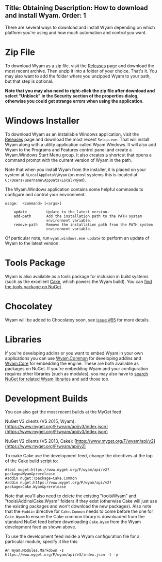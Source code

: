 Title: Obtaining
Description: How to download and install Wyam.
Order: 1
---
There are several ways to download and install Wyam depending on which platform you're using and how much automation and control you want.

# Zip File

To download Wyam as a zip file, visit the [Releases](https://github.com/Wyamio/Wyam/releases) page and download the most recent archive. Then unzip it into a folder of your choice. That's it. You may also want to add the folder where you unzipped Wyam to your path, but that step is optional.

**Note that you may also need to right-click the zip file after download and select "Unblock" in the Security section of the properties dialog, otherwise you could get strange errors when using the application.**

# Windows Installer

To download Wyam as an installable Windows application, visit the [Releases](https://github.com/Wyamio/Wyam/releases) page and download the most recent `Setup.exe`. That will install Wyam along with a utility application called Wyam.Windows. It will also add Wyam to the Programs and Features control panel and create a Wyam.Windows Start Menu group. It also creates a shortcut that opens a command prompt with the current version of Wyam in the path.

Note that when you install Wyam from the installer, it is placed on your system at `%LocalAppData%\Wyam` (on most systems this is located at `C:\Users\username\AppData\Local\Wyam`).

The Wyam.Windows application contains some helpful commands to configure and control your environment:

```
usage:  <command> [<args>]

    update         Update to the latest version.
    add-path       Add the installation path to the PATH system
                   environment variable.
    remove-path    Remove the installation path from the PATH system
                   environment variable.
```

Of particular note, run `wyam.windows.exe update` to perform an update of Wyam to the latest version.

# Tools Package

Wyam is also available as a tools package for inclusion in build systems (such as the excellent [Cake](http://cakebuild.net/), which powers the Wyam build). You can [find the tools package on NuGet](https://www.nuget.org/packages/Wyam).

# Chocolatey

Wyam will be added to Chocolatey soon, see [issue #95](https://github.com/Wyamio/Wyam/issues/95) for more details.

# Libraries

If you're developing addins or you want to embed Wyam in your own applications you can use [Wyam.Common](https://www.nuget.org/packages/Wyam.Common) for developing addins and [Wyam.Core](https://www.nuget.org/packages/Wyam.Core) for embedding the engine. These are both available as packages on NuGet. If you're embedding Wyam and your configuration requires other libraries (such as modules), you may also have to [search NuGet for related Wyam libraries](https://www.nuget.org/packages?q=wyam) and add those too.

# Development Builds

You can also get the most recent builds at the MyGet feed:

NuGet V3 clients (VS 2015, Wyam): [https://www.myget.org/F/wyam/api/v3/index.json](https://www.myget.org/F/wyam/api/v3/index.json)

NuGet V2 clients (VS 2013, Cake): [https://www.myget.org/F/wyam/api/v2](https://www.myget.org/F/wyam/api/v2)

To make Cake use the development feed, change the directives at the top of the Cake build script to:

```
#tool nuget:https://www.myget.org/F/wyam/api/v2?package=Wyam&prerelease
#addin nuget:?package=Cake.Common
#addin nuget:https://www.myget.org/F/wyam/api/v2?package=Cake.Wyam&prerelease
```

Note that you'll also need to delete the existing "tools\Wyam" and "tools\Addins\Cake.Wyam" folders if they exist (otherwise Cake will just use the existing packages and won't download the new packages). Also note that the `#addin` directive for `Cake.Common` needs to come before the one for `Cake.Wyam` to ensure the Cake common library is downloaded from the standard NuGet feed before downloading `Cake.Wyam` from the Wyam development feed as shown above.

To use the development feed inside a Wyam configuration file for a particular module, specify it like this:

```
#n Wyam.Modules.Markdown -s https://www.myget.org/F/wyam/api/v3/index.json -l -p
```